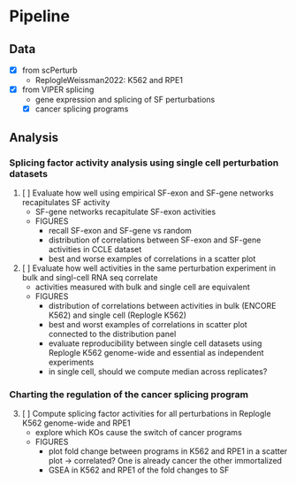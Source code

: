 # Pipeline
## Data
- [X] from scPerturb
    - ReplogleWeissman2022: K562 and RPE1
- [X] from VIPER splicing
    - gene expression and splicing of SF perturbations
    - [X] cancer splicing programs
    
## Analysis
### Splicing factor activity analysis using single cell perturbation datasets
1. [ ] Evaluate how well using empirical SF-exon and SF-gene networks recapitulates SF activity
    - SF-gene networks recapitulate SF-exon activities
    - FIGURES
        - recall SF-exon and SF-gene vs random
        - distribution of correlations between SF-exon and SF-gene activities in CCLE dataset
        - best and worse examples of correlations in a scatter plot
2. [ ] Evaluate how well activities in the same perturbation experiment in bulk and singl-cell RNA seq correlate
    - activities measured with bulk and single cell are equivalent
    - FIGURES
        - distribution of correlations between activities in bulk (ENCORE K562) and single cell (Replogle K562)
        - best and worst examples of correlations in scatter plot connected to the distribution panel
        - evaluate reproducibility between single cell datasets using Replogle K562 genome-wide and essential as independent experiments
        - in single cell, should we compute median across replicates?

### Charting the regulation of the cancer splicing program
3. [ ] Compute splicing factor activities for all perturbations in Replogle K562 genome-wide and RPE1
    - explore which KOs cause the switch of cancer programs
    - FIGURES
        - plot fold change between programs in K562 and RPE1 in a scatter plot -> correlated? One is already cancer the other immortalized
        - GSEA in K562 and RPE1 of the fold changes to SF